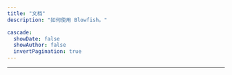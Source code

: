 ```yaml
---
title: "文档"
description: "如何使用 Blowfish。"

cascade:
  showDate: false
  showAuthor: false
  invertPagination: true
---
```



---
